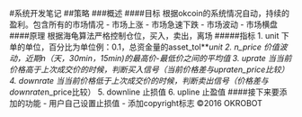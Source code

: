 #系统开发笔记
##策略
###概述
####目标
    根据okcoin的系统情况自动，持续的盈利。包含所有的市场情况
    - 市场上涨
    - 市场急速下跌
    - 市场波动
    - 市场横盘
####原理
    根据海龟算法严格控制仓位，买入，卖出，离场
#####指标
    1. unit 下单的单位，百分比为单位例：0.1，总资金量的asset_tol****unit
    2. n_price 价值波动，近期n（天，30min，15min)的最高价-最低价之间的平均值
    3. uprate 当当前价格高于上次成交价的时候，判断买入信号（当前价格差与uprate*n_price比较）
    4. downrate 当当前价格低于上次成交价的时候，判断卖出信号（价格差与downrate*n_price比较）
    5. downline 止损值
    6. upline 止盈值
####接下来要添加的功能
    - 用户自己设置止损值
    - 添加copyright标志 ©2016 OKROBOT
